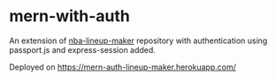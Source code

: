 # mern-with-auth

An extension of [nba-lineup-maker](https://github.com/pat8379/nba-lineup-maker) repository with authentication using passport.js and express-session added. 

Deployed on https://mern-auth-lineup-maker.herokuapp.com/
